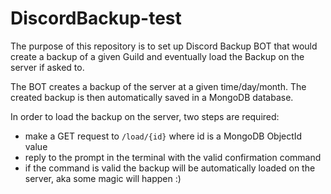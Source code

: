 # DiscordBackup-test

The purpose of this repository is to set up Discord Backup BOT that would create a backup of a given Guild and eventually load the Backup on the server if asked to.

The BOT creates a backup of the server at a given time/day/month.
The created backup is then automatically saved in a MongoDB database.

In order to load the backup on the server, two steps are required:

- make a GET request to ```/load/{id}``` where id is a MongoDB ObjectId value
- reply to the prompt in the terminal with the valid confirmation command
- if the command is valid the backup will be automatically loaded on the server, aka some magic will happen :)

